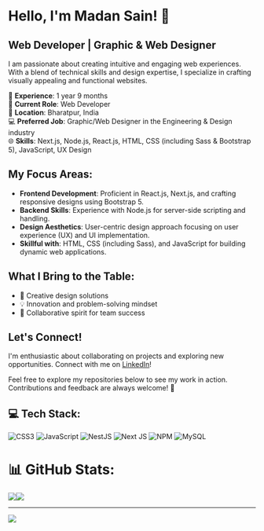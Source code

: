 # Hello, I'm Madan Sain! 👋
## Web Developer | Graphic & Web Designer

I am passionate about creating intuitive and engaging web experiences. With a blend of technical skills and design expertise, I specialize in crafting visually appealing and functional websites.

🚀 **Experience**: 1 year 9 months  
💼 **Current Role**: Web Developer  
🏢 **Location**: Bharatpur, India  
💻 **Preferred Job**: Graphic/Web Designer in the Engineering & Design industry  
🌐 **Skills**: Next.js, Node.js, React.js, HTML, CSS (including Sass & Bootstrap 5), JavaScript, UX Design

## My Focus Areas:
- **Frontend Development**: Proficient in React.js, Next.js, and crafting responsive designs using Bootstrap 5.
- **Backend Skills**: Experience with Node.js for server-side scripting and handling.
- **Design Aesthetics**: User-centric design approach focusing on user experience (UX) and UI implementation.
- **Skillful with**: HTML, CSS (including Sass), and JavaScript for building dynamic web applications.

## What I Bring to the Table:
- 🎨 Creative design solutions
- 💡 Innovation and problem-solving mindset
- 🤝 Collaborative spirit for team success

## Let's Connect!
I'm enthusiastic about collaborating on projects and exploring new opportunities. Connect with me on [LinkedIn](<Your LinkedIn profile URL>)!

Feel free to explore my repositories below to see my work in action. Contributions and feedback are always welcome! 🌟

## 💻 Tech Stack:
![CSS3](https://img.shields.io/badge/css3-%231572B6.svg?style=for-the-badge&logo=css3&logoColor=white) ![JavaScript](https://img.shields.io/badge/javascript-%23323330.svg?style=for-the-badge&logo=javascript&logoColor=%23F7DF1E) ![NestJS](https://img.shields.io/badge/nestjs-%23E0234E.svg?style=for-the-badge&logo=nestjs&logoColor=white) ![Next JS](https://img.shields.io/badge/Next-black?style=for-the-badge&logo=next.js&logoColor=white) ![NPM](https://img.shields.io/badge/NPM-%23CB3837.svg?style=for-the-badge&logo=npm&logoColor=white) ![MySQL](https://img.shields.io/badge/mysql-%2300000f.svg?style=for-the-badge&logo=mysql&logoColor=white)

# 📊 GitHub Stats:
![](https://github-readme-streak-stats.herokuapp.com/?user=Madan-sain&theme=dark&hide_border=false)![](https://github-readme-stats.vercel.app/api/top-langs/?username=Madan-sain&theme=dark&hide_border=false&include_all_commits=true&count_private=false&layout=compact)

---
[![](https://visitcount.itsvg.in/api?id=Madan-sain&icon=0&color=0)](https://visitcount.itsvg.in)

<!-- Proudly created with GPRM ( https://gprm.itsvg.in ) -->
